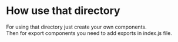 # How use that directory

For using that directory just create your own components. <br />
Then for export components you need to add exports in index.js file.
